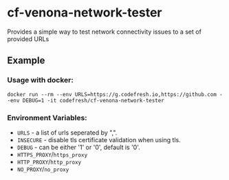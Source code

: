 # cf-venona-network-tester
Provides a simple way to test network connectivity issues to a set of provided URLs

## Example
### Usage with docker:
`
docker run --rm --env URLS=https://g.codefresh.io,https://github.com --env DEBUG=1 -it codefresh/cf-venona-network-tester
`

### Environment Variables:
- `URLS` - a list of urls seperated by ",".
- `INSECURE` - disable tls certificate validation when using tls.
- `DEBUG` - can be either '1' or '0', default is '0'.
- `HTTPS_PROXY`/`https_proxy`
- `HTTP_PROXY`/`http_proxy`
- `NO_PROXY`/`no_proxy`
